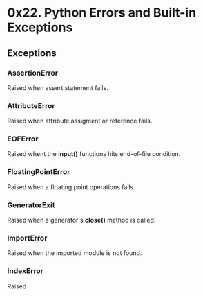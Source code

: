 # 0x22. Python Errors and Built-in Exceptions

## Exceptions

### AssertionError

Raised when assert statement fails.

### AttributeError

Raised when attribute assigment or reference fails.

### EOFError

Raised whent the **input()** functions hits end-of-file condition.

### FloatingPointError

Raised when a floating point operations fails.

### GeneratorExit

Raised when a generator's **close()** method is called.

### ImportError

Raised when the imported module is not found.

### IndexError

Raised 
